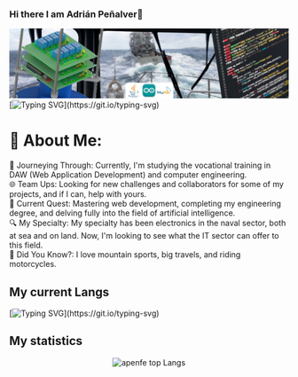 ### Hi there I am Adrián Peñalver👋

![Descripción de la imagen](images/banner.png)
[![Typing SVG](https://readme-typing-svg.herokuapp.com?font=Chivo+Mono&color=f8005b&size=20&lines=Industry+4.0+and;+Marine+Electronics+Specialist.;Struggling+to+break+into+the+IT;+applying+artificial+intelligence;to+these+fields.)](https://git.io/typing-svg)

# 💫 About Me:
🚀 Journeying Through: Currently, I'm studying the vocational training in DAW (Web Application Development) and computer engineering.<br>
🌐 Team Ups: Looking for new challenges and collaborators for some of my projects, and if I can, help with yours.<br>
📘 Current Quest: Mastering web development, completing my engineering degree, and delving fully into the field of artificial intelligence.<br>
🔍 My Specialty: My specialty has been electronics in the naval sector, both at sea and on land. Now, I'm looking to see what the IT sector can offer to this field.<br>
🌟 Did You Know?: I love mountain sports, big travels, and riding motorcycles.

## My current Langs

[![Typing SVG](https://readme-typing-svg.herokuapp.com?font=Chivo+Mono&color=f8005b&size=20&lines=JAVA,;SQL+and;ARDUINO;)](https://git.io/typing-svg)

## My statistics

<div align="center">
  <img src="https://github-readme-stats.vercel.app/api/top-langs/?username=apenfe&theme=tokyonight&layout=compact" alt="apenfe top Langs" width="500px">
</div>

